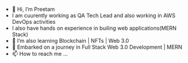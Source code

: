 - 👋 Hi, I’m Preetam
- I am cuurently working as QA Tech Lead and also working in AWS DevOps activities
- I also have hands on experience in builing web applications(MERN Stack)
- 👀 I’m also learning Blockchain |  NFTs | Web 3.0
- 🌱 Embarked on a journey in Full Stack Web 3.0 Development | MERN
- 📫 How to reach me ...

<!---
rajpreet88/rajpreet88 is a ✨ special ✨ repository because its `README.md` (this file) appears on your GitHub profile.
You can click the Preview link to take a look at your changes.
--->
